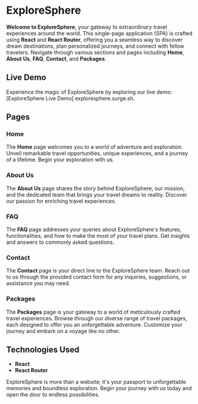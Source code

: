 # ExploreSphere

**Welcome to ExploreSphere**, your gateway to extraordinary travel experiences around the world. This single-page application (SPA) is crafted using **React** and **React Router**, offering you a seamless way to discover dream destinations, plan personalized journeys, and connect with fellow travelers. Navigate through various sections and pages including **Home**, **About Us**, **FAQ**, **Contact**, and **Packages**.

## Live Demo

Experience the magic of ExploreSphere by exploring our live demo: [ExploreSphere Live Demo] exploresphere.surge.sh.

## Pages

### Home

The **Home** page welcomes you to a world of adventure and exploration. Unveil remarkable travel opportunities, unique experiences, and a journey of a lifetime. Begin your exploration with us.

### About Us

The **About Us** page shares the story behind ExploreSphere, our mission, and the dedicated team that brings your travel dreams to reality. Discover our passion for enriching travel experiences.

### FAQ

The **FAQ** page addresses your queries about ExploreSphere's features, functionalities, and how to make the most of your travel plans. Get insights and answers to commonly asked questions.

### Contact

The **Contact** page is your direct line to the ExploreSphere team. Reach out to us through the provided contact form for any inquiries, suggestions, or assistance you may need.

### Packages

The **Packages** page is your gateway to a world of meticulously crafted travel experiences. Browse through our diverse range of travel packages, each designed to offer you an unforgettable adventure. Customize your journey and embark on a voyage like no other.

## Technologies Used

- **React**
- **React Router**

ExploreSphere is more than a website; it's your passport to unforgettable memories and boundless exploration. Begin your journey with us today and open the door to endless possibilities.
